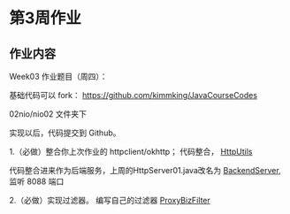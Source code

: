 # 第3周作业


## 作业内容

Week03 作业题目（周四）：

基础代码可以 fork： https://github.com/kimmking/JavaCourseCodes

02nio/nio02 文件夹下

实现以后，代码提交到 Github。

1.（必做）整合你上次作业的 httpclient/okhttp；
代码整合， [HttpUtils](nio02/src/main/java/com/peanutnowing/week02/HttpUtils.java)

代码整合进来作为后端服务，上周的HttpServer01.java改名为 [BackendServer](nio02/src/main/java/com/peanutnowing/week03/BackendServer.java), 监听 8088 端口

2.（必做）实现过滤器。
编写自己的过滤器 [ProxyBizFilter](nio02/src/main/java/com/peanutnowing/week03/ProxyBizFilter.java)





